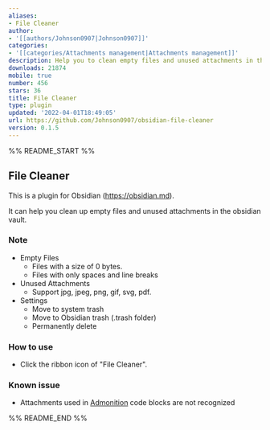 ```yaml
---
aliases:
- File Cleaner
author:
- '[[authors/Johnson0907|Johnson0907]]'
categories:
- '[[categories/Attachments management|Attachments management]]'
description: Help you to clean empty files and unused attachments in the vault.
downloads: 21874
mobile: true
number: 456
stars: 36
title: File Cleaner
type: plugin
updated: '2022-04-01T18:49:05'
url: https://github.com/Johnson0907/obsidian-file-cleaner
version: 0.1.5
---
```


%% README_START %%

## File Cleaner

This is a plugin for Obsidian (https://obsidian.md).

It can help you clean up empty files and unused attachments in the obsidian vault.

### Note
-   Empty Files
    -   Files with a size of 0 bytes.
    -   Files with only spaces and line breaks
-   Unused Attachments
    -   Support jpg, jpeg, png, gif, svg, pdf.
-   Settings
    -   Move to system trash
    -   Move to Obsidian trash (.trash folder)
    -   Permanently delete

### How to use

-   Click the ribbon icon of "File Cleaner".

### Known issue

-   Attachments used in [Admonition](https://github.com/valentine195/obsidian-admonition) code blocks are not recognized


%% README_END %%
